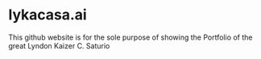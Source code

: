 # lykacasa.ai
This github website is for the sole purpose of showing the Portfolio of the great Lyndon Kaizer C. Saturio
